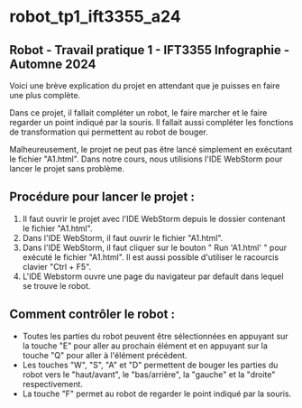 # robot_tp1_ift3355_a24
## Robot - Travail pratique 1 - IFT3355 Infographie - Automne 2024

Voici une brève explication du projet en attendant que je puisses en faire une plus complète.

Dans ce projet, il fallait compléter un robot, le faire marcher et le faire regarder un point indiqué par la souris. Il fallait aussi compléter les fonctions de transformation qui permettent au robot de bouger.

Malheureusement, le projet ne peut pas être lancé simplement en exécutant le fichier "A1.html". Dans notre cours, nous utilisions l'IDE WebStorm pour lancer le projet sans problème.

## Procédure pour lancer le projet :
1. Il faut ouvrir le projet avec l'IDE WebStorm depuis le dossier contenant le fichier "A1.html".
2. Dans l'IDE WebStorm, il faut ouvrir le fichier "A1.html".
3. Dans l'IDE WebStorm, il faut cliquer sur le bouton " Run 'A1.html' " pour exécuté le fichier "A1.html". Il est aussi possible d'utiliser le racourcis clavier "Ctrl + F5".
4. L'IDE Webstorm ouvre une page du navigateur par default dans lequel se trouve le robot.

## Comment contrôler le robot :
- Toutes les parties du robot peuvent être sélectionnées en appuyant sur la touche "E" pour aller au prochain élément et en appuyant sur la touche "Q" pour aller à l'élément précédent.
- Les touches "W", "S", "A" et "D" permettent de bouger les parties du robot vers le "haut/avant", le "bas/arrière", la "gauche" et la "droite" respectivement.
- La touche "F" permet au robot de regarder le point indiqué par la souris.

<!--
Pour exécuter le projet, n

(après avoir téléchargé les fichiers de ce répertoire). La plupart des navigateurs empêchent les pages d'accéder aux fichiers locaux d'une machine.
-->
